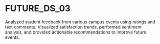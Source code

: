 # FUTURE_DS_03
Analyzed student feedback from various campus events using ratings and text comments. Visualized satisfaction trends, performed sentiment analysis, and provided actionable recommendations to improve future events.
